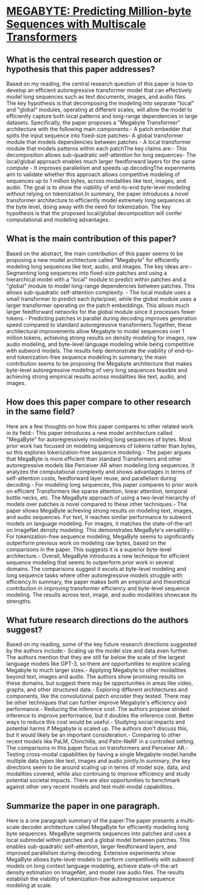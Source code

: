 # [MEGABYTE: Predicting Million-byte Sequences with Multiscale Transformers](https://arxiv.org/abs/2305.07185)

## What is the central research question or hypothesis that this paper addresses?

Based on my reading, the central research question of this paper is how to develop an efficient autoregressive transformer model that can effectively model long sequences such as text documents, images, and audio files. The key hypothesis is that decomposing the modeling into separate "local" and "global" modules, operating at different scales, will allow the model to efficiently capture both local patterns and long-range dependencies in large datasets. Specifically, the paper proposes a "Megabyte Transformer" architecture with the following main components:- A patch embedder that splits the input sequence into fixed-size patches- A global transformer module that models dependencies between patches - A local transformer module that models patterns within each patchThe key claims are:- This decomposition allows sub-quadratic self-attention for long sequences- The local/global approach enables much larger feedforward layers for the same compute - It improves parallelism and speeds up decodingThe experiments aim to validate whether this approach allows competitive modeling of sequences up to 1 million bytes, across modalities like text, images, and audio. The goal is to show the viability of end-to-end byte-level modeling without relying on tokenization.In summary, the paper introduces a novel transformer architecture to efficiently model extremely long sequences at the byte level, doing away with the need for tokenization. The key hypothesis is that the proposed local/global decomposition will confer computational and modeling advantages.


## What is the main contribution of this paper?

Based on the abstract, the main contribution of this paper seems to be proposing a new model architecture called "Megabyte" for efficiently modeling long sequences like text, audio, and images. The key ideas are:- Segmenting long sequences into fixed-size patches and using a hierarchical model with a "local" module to predict within patches and a "global" module to model long-range dependencies between patches. This allows sub-quadratic self-attention complexity. - The local module uses a small transformer to predict each byte/pixel, while the global module uses a larger transformer operating on the patch embeddings. This allows much larger feedforward networks for the global module since it processes fewer tokens.- Predicting patches in parallel during decoding improves generation speed compared to standard autoregressive transformers.Together, these architectural improvements allow Megabyte to model sequences over 1 million tokens, achieving strong results on density modeling for images, raw audio modeling, and byte-level language modeling while being competitive with subword models. The results help demonstrate the viability of end-to-end tokenization-free sequence modeling.In summary, the main contribution seems to be proposing the Megabyte architecture that makes byte-level autoregressive modeling of very long sequences feasible and achieving strong empirical results across modalities like text, audio, and images.


## How does this paper compare to other research in the same field?

Here are a few thoughts on how this paper compares to other related work in its field:- This paper introduces a new model architecture called "MegaByte" for autoregressively modeling long sequences of bytes. Most prior work has focused on modeling sequences of tokens rather than bytes, so this explores tokenization-free sequence modeling.- The paper argues that MegaByte is more efficient than standard Transformers and other autoregressive models like Perceiver AR when modeling long sequences. It analyzes the computational complexity and shows advantages in terms of self-attention costs, feedforward layer reuse, and parallelism during decoding.- For modeling long sequences, this paper compares to prior work on efficient Transformers like sparse attention, linear attention, temporal bottle necks, etc. The MegaByte approach of using a two-level hierarchy of models over patches is novel compared to these other techniques.- The paper shows MegaByte achieving strong results on modeling text, images, and audio sequences. For text, it reaches similar performance to subword models on language modeling. For images, it matches the state-of-the-art on ImageNet density modeling. This demonstrates MegaByte's versatility.- For tokenization-free sequence modeling, MegaByte seems to significantly outperform previous work on modeling raw bytes, based on the comparisons in the paper. This suggests it is a superior byte-level architecture.- Overall, MegaByte introduces a new technique for efficient sequence modeling that seems to outperform prior work in several domains. The comparisons suggest it excels at byte-level modeling and long sequence tasks where other autoregressive models struggle with efficiency.In summary, the paper makes both an empirical and theoretical contribution in improving transformer efficiency and byte-level sequence modeling. The results across text, image, and audio modalities showcase its strengths.


## What future research directions do the authors suggest?

Based on my reading, some of the key future research directions suggested by the authors include:- Scaling up the model size and data even further. The authors mention that they are still far below the scale of the largest language models like GPT-3, so there are opportunities to explore scaling Megabyte to much larger sizes.- Applying Megabyte to other modalities beyond text, images and audio. The authors show promising results on these domains, but suggest there may be opportunities in areas like video, graphs, and other structured data.- Exploring different architectures and components, like the convolutional patch encoder they tested. There may be other techniques that can further improve Megabyte's efficiency and performance.- Reducing the inference cost. The authors propose strided inference to improve performance, but it doubles the inference cost. Better ways to reduce this cost would be useful.- Studying social impacts and potential harms if Megabyte is scaled up. The authors don't discuss this, but it would likely be an important consideration.- Comparing to other recent models like PaLM, Chinchilla, and Palm-NeRF in a controlled setting. The comparisons in this paper focus on transformers and Perceiver AR.- Testing cross-modal capabilities by having a single Megabyte model handle multiple data types like text, images and audio jointly.In summary, the key directions seem to be around scaling up in terms of model size, data, and modalities covered, while also continuing to improve efficiency and study potential societal impacts. There are also opportunities to benchmark against other very recent models and test multi-modal capabilities.


## Summarize the paper in one paragraph.

Here is a one paragraph summary of the paper:The paper presents a multi-scale decoder architecture called MegaByte for efficiently modeling long byte sequences. MegaByte segments sequences into patches and uses a local submodel within patches and a global model between patches. This enables sub-quadratic self-attention, larger feedforward layers, and improved parallelism during decoding. Extensive experiments show MegaByte allows byte-level models to perform competitively with subword models on long context language modeling, achieve state-of-the-art density estimation on ImageNet, and model raw audio files. The results establish the viability of tokenization-free autoregressive sequence modeling at scale.
